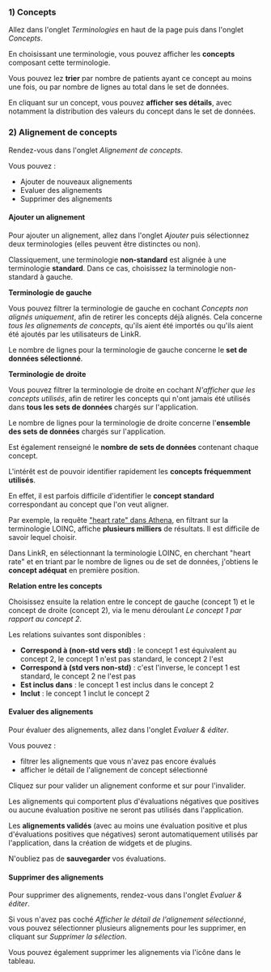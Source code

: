 ### <i class="fa fa-list" style="color: steelblue;"></i> 1) Concepts

Allez dans l'onglet *Terminologies* en haut de la page puis dans l'onglet *Concepts*.

En choisissant une terminologie, vous pouvez afficher les **concepts** composant cette terminologie.

Vous pouvez lez **trier** par nombre de patients ayant ce concept au moins une fois, ou par nombre de lignes au total dans le set de données.

En cliquant sur un concept, vous pouvez **afficher ses détails**, avec notamment la distribution des valeurs du concept dans le set de données.

### <i class="fa fa-arrows-left-right" style="color: steelblue;"></i> 2) Alignement de concepts

Rendez-vous dans l'onglet *Alignement de concepts*.

Vous pouvez :

- <i class="fa fa-plus" style="color: steelblue;"></i> Ajouter de nouveaux alignements
- <i class="fa fa-thumbs-up" style="color: steelblue;"></i> Evaluer des alignements
- <i class="fa fa-trash" style="color: steelblue;"></i> Supprimer des alignements

#### <i class="fa fa-plus" style="color: steelblue;"></i> Ajouter un alignement

Pour ajouter un alignement, allez dans l'onglet *Ajouter* puis sélectionnez deux terminologies (elles peuvent être distinctes ou non).

Classiquement, une terminologie **non-standard** est alignée à une terminologie **standard**. Dans ce cas, choisissez la terminologie non-standard à gauche.

<i class="fa check" style="color: steelblue;"></i> **Terminologie de gauche**

Vous pouvez filtrer la terminologie de gauche en cochant *Concepts non alignés uniquement*, afin de retirer les concepts déjà alignés. Cela concerne *tous les alignements de concepts*, qu'ils aient été importés ou qu'ils aient été ajoutés par les utilisateurs de LinkR.

Le nombre de lignes pour la terminologie de gauche concerne le **set de données sélectionné**.

<i class="fa check" style="color: steelblue;"></i> **Terminologie de droite**

Vous pouvez filtrer la terminologie de droite en cochant *N'afficher que les concepts utilisés*, afin de retirer les concepts qui n'ont jamais été utilisés dans **tous les sets de données** chargés sur l'application.

Le nombre de lignes pour la terminologie de droite concerne l'**ensemble des sets de données** chargés sur l'application.

Est également renseigné le **nombre de sets de données** contenant chaque concept.

L'intérêt est de pouvoir identifier rapidement les **concepts fréquemment utilisés**.

En effet, il est parfois difficile d'identifier le **concept standard** correspondant au concept que l'on veut aligner.

Par exemple, la requête <a href = "" target = "_blank">"heart rate" dans Athena</a>, en filtrant sur la terminologie LOINC, affiche **plusieurs milliers** de résultats. Il est difficile de savoir lequel choisir.

Dans LinkR, en sélectionnant la terminologie LOINC, en cherchant "heart rate" et en triant par le nombre de lignes ou de set de données, j'obtiens le **concept adéquat** en première position.

<i class="fa check" style="color: steelblue;"></i> **Relation entre les concepts**

Choisissez ensuite la relation entre le concept de gauche (concept 1) et le concept de droite (concept 2), via le menu déroulant *Le concept 1 par rapport au concept 2*.

Les relations suivantes sont disponibles :

- **Correspond à (non-std vers std)** : le concept 1 est équivalent au concept 2, le concept 1 n'est pas standard, le concept 2 l'est
- **Correspond à (std vers non-std)** : c'est l'inverse, le concept 1 est standard, le concept 2 ne l'est pas
- **Est inclus dans** : le concept 1 est inclus dans le concept 2
- **Inclut** : le concept 1 inclut le concept 2

#### <i class="fa fa-thumbs-up" style="color: steelblue;"></i> Evaluer des alignements

Pour évaluer des alignements, allez dans l'onglet *Evaluer & éditer*.

Vous pouvez :

- filtrer les alignements que vous n'avez pas encore évalués
- afficher le détail de l'alignement de concept sélectionné

Cliquez sur <i class="fa thumbs-up"></i> pour valider un alignement conforme et sur <i class="fa thumbs-down"></i> pour l'invalider.

Les alignements qui comportent plus d'évaluations négatives que positives ou aucune évaluation positive ne seront pas utilisés dans l'application.

Les **alignements validés** (avec au moins une évaluation positive et plus d'évaluations positives que négatives) seront automatiquement utilisés par l'application, dans la création de widgets et de plugins.

N'oubliez pas de **sauvegarder** vos évaluations.

#### <i class="fa fa-trash" style="color: steelblue;"></i> Supprimer des alignements

Pour supprimer des alignements, rendez-vous dans l'onglet *Evaluer & éditer*.

Si vous n'avez pas coché *Afficher le détail de l'alignement sélectionné*, vous pouvez sélectionner plusieurs alignements pour les supprimer, en cliquant sur *Supprimer la sélection*.

Vous pouvez également supprimer les alignements via l'icône <i class="fa trash-can"></i> dans le tableau.
